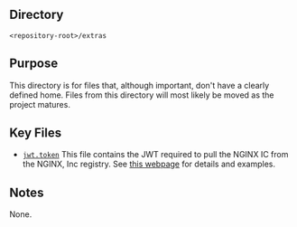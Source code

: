 ## Directory

`<repository-root>/extras`

## Purpose

This directory is for files that, although important, don't have a clearly defined home. Files from this directory will
most likely be moved as the project matures.

## Key Files

- [`jwt.token`](./jwt.token) This file contains the JWT required to pull the NGINX IC from the NGINX, Inc registry.
  See [this webpage](https://docs.nginx.com/nginx-ingress-controller/installation/using-the-jwt-token-docker-secret)
  for details and examples.

## Notes

None.
